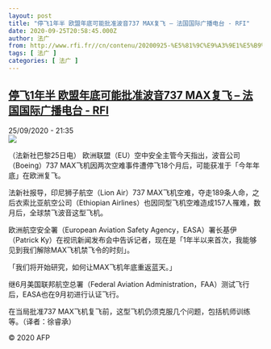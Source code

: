 ```yaml
---
layout: post
title: "停飞1年半 欧盟年底可能批准波音737 MAX复飞 – 法国国际广播电台 - RFI"
date: 2020-09-25T20:58:45.000Z
author: 法广
from: http://www.rfi.fr//cn/contenu/20200925-%E5%81%9C%E9%A3%9E1%E5%B9%B4%E5%8D%8A-%E6%AC%A7%E7%9B%9F%E5%B9%B4%E5%BA%95%E5%8F%AF%E8%83%BD%E6%89%B9%E5%87%86%E6%B3%A2%E9%9F%B3737-max%E5%A4%8D%E9%A3%9E
tags: [ 法广 ]
categories: [ 法广 ]
---
```

<!--1601067525000-->
[停飞1年半 欧盟年底可能批准波音737 MAX复飞 – 法国国际广播电台 - RFI](http://www.rfi.fr//cn/contenu/20200925-%E5%81%9C%E9%A3%9E1%E5%B9%B4%E5%8D%8A-%E6%AC%A7%E7%9B%9F%E5%B9%B4%E5%BA%95%E5%8F%AF%E8%83%BD%E6%89%B9%E5%87%86%E6%B3%A2%E9%9F%B3737-max%E5%A4%8D%E9%A3%9E)
------

<div>
<div>25/09/2020 - 21:35</div><img src="https://s.rfi.fr/media/display/06fc3832-ff6a-11ea-b3f3-005056bff430/w:310/p:16x9/int0001b.200926033501.jpg"><div class="t-content__body u-clearfix">            <p>（法新社巴黎25日电）    欧洲联盟（EU）空中安全主管今天指出，波音公司（Boeing）737 MAX飞机因两次空难事件遭停飞18个月后，可能获准于「今年年底」在欧洲复飞。</p><p>    法新社报导，印尼狮子航空（Lion Air）737 MAX飞机空难，夺走189条人命，之后衣索比亚航空公司（Ethiopian Airlines）也因同型飞机空难造成157人罹难，数月后，全球禁飞波音这型飞机。</p><p>    欧洲航空安全署（European Aviation Safety Agency，EASA）署长基伊（Patrick Ky）在视讯新闻发布会中告诉记者，现在是「1年半以来首次，我能够见到我们解除MAX飞机禁飞令的时刻」。</p><p>    「我们将开始研究，如何让MAX飞机年底重返蓝天。」</p><p>    继6月美国联邦航空总署（Federal Aviation Administration，FAA）测试飞行后，EASA也在9月初进行认证飞行。</p><p>    在当局批准737 MAX飞机复飞前，这型飞机仍须克服几个问题，包括机师训练等。（译者：徐睿承）</p><p></p>            <p class="t-copyright">© 2020 AFP</p>        </div>
</div>
